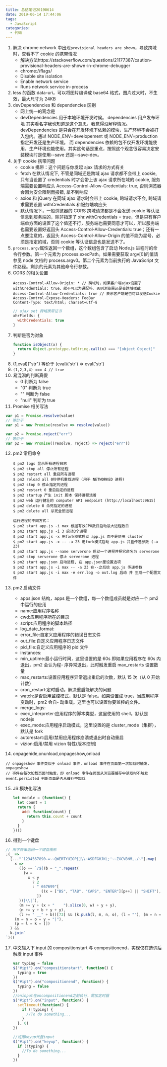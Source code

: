 ```yaml
---
title: 总结笔记20190614
date: 2019-06-14 17:44:06
tags:
  - JavaScript
categories:
  - 代码
---
```


1. 解决 chrome network 中出现`provisional headers are shown`，导致跨域时，查看不了 cookie 的携带情况
   - 解决方法https://stackoverflow.com/questions/21177387/caution-provisional-headers-are-shown-in-chrome-debugger
   - chrome://flags/
   - Disable site isolation
   - Enable network service
   - Runs network service in-process
2. less 的函数 data-uri，可以将图片编译成 base64 格式，图片过大时，不生效，最大尺寸为 24KB
3. devDependencies 和 dependencies 区别
   - 网上统一的观念是
   - devDependencies 用于本地环境开发时候。 dependencies 用户发布环境 其实看名字我也知道是这个意思，我觉得没解释情况。 devDependencies 是只会在开发环境下依赖的模块，生产环境不会被打入包内。通过 NODE_ENV=developement 或 NODE_ENV=production 指定开发还是生产环境。 而 dependencies 依赖的包不仅开发环境能使用，生产环境也能使用。其实这句话是重点，按照这个观念很容易决定安装模块时是使用--save 还是--save-dev。
4. 关于 cookie 携带问题
   - cookie 携带：这个问题与你发起 ajax 请求的方式有关
   - fetch 在默认情况下, 不管是同域还是跨域 ajax 请求都不会带上 cookie, 只有当设置了 credentials 时才会带上该 ajax 请求所在域的 cookie, 服务端需要设置响应头 Access-Control-Allow-Credentials: true, 否则浏览器会因为安全限制而报错, 拿不到响应
   - axios 和 jQuery 在同域 ajax 请求时会带上 cookie, 跨域请求不会, 跨域请求需要设置 withCredentials 和服务端响应头
   - 默认情况下，一般浏览器的 CORS 跨域请求都是不会发送 cookie 等认证信息到服务端的，除非指定了 xhr.withCredentials = true，但是只有客户端单方面的设置了这个值还不行，服务端也需要同意才可以，所以服务端也需要设置好返回头 Access-Control-Allow-Credentials: true；还有一点要注意的，返回头 Access-Control-Allow-Origin 的值不能为星号，必须是指定的域，否则 cookie 等认证信息也是发送不了。
5. `process.argv`属性返回一个数组，这个数组包含了启动 Node.js 进程时的命令行参数。第一个元素为 process.execPath。如果需要获取 argv[0]的值请参见 node 文档的 process.argv0。第二个元素为当前执行的 JavaScript 文件路径。剩余的元素为其他命令行参数。
6. CORS 的相关设置
   ```node
   Access-Control-Allow-Origin: * // 跨域时，如果客户端ajax设置了withCredentials: true，就不可以为通配符，否则浏览器还是会跨域拦截
   Access-Control-Allow-Credentials: true // 表示客户端是否可以发送Cookie
   Access-Control-Expose-Headers: FooBar
   Content-Type: text/html; charset=utf-8
   ```
   ```js
   // ajax set 跨域携带证书
   xhrFields: {
     withCredentials: true
   }
   ```
7. 判断是否为对象
   ```js
   function isObject(x) {
     return Object.prototype.toString.call(x) === "[object Object]"
   }
   ```
8. (1,eval)("str") 等价于 (eval)('str') => eval('str')
9. `(1,2,3,4) === 4 // true`
10. 易混淆的判断真假
    - 0 判断为 false
    - "0" 判断为 true
    - "" 判断为 false
    - "null" 判断为 true
11. Promise 相关写法

```js
var p1 = Promise.resolve(value)
// 等价于
var p1 = new Promise(resolve => resolve(value))

var p2 = Promise.reject("err")
// 等价于
var p2 = new Promise((resolve, reject) => reject("err"))
```

12. pm2 常用命令

    ```nodejs
    $ pm2 logs 显示所有进程日志
    $ pm2 stop all 停止所有进程
    $ pm2 restart all 重启所有进程
    $ pm2 reload all 0秒停机重载进程 (用于 NETWORKED 进程)
    $ pm2 stop 0 停止指定的进程
    $ pm2 restart 0 重启指定的进程
    $ pm2 startup 产生 init 脚本 保持进程活着
    $ pm2 web 运行健壮的 computer API endpoint (http://localhost:9615)
    $ pm2 delete 0 杀死指定的进程
    $ pm2 delete all 杀死全部进程

    运行进程的不同方式：
    $ pm2 start app.js -i max 根据有效CPU数目启动最大进程数目
    $ pm2 start app.js -i 3 启动3个进程
    $ pm2 start app.js -x 用fork模式启动 app.js 而不是使用 cluster
    $ pm2 start app.js -x -- -a 23 用fork模式启动 app.js 并且传递参数 (-a 23)
    $ pm2 start app.js --name serverone 启动一个进程并把它命名为 serverone
    $ pm2 stop serverone 停止 serverone 进程
    $ pm2 start app.json 启动进程, 在 app.json里设置选项
    $ pm2 start app.js -i max -- -a 23 在--之后给 app.js 传递参数
    $ pm2 start app.js -i max -e err.log -o out.log 启动 并 生成一个配置文件
    ```

13. pm2 启动文件

    - apps:json 结构，apps 是一个数组，每一个数组成员就是对应一个 pm2 中运行的应用
    - name:应用程序名称
    - cwd:应用程序所在的目录
    - script:应用程序的脚本路径
    - log_date_format:
    - error_file:自定义应用程序的错误日志文件
    - out_file:自定义应用程序日志文件
    - pid_file:自定义应用程序的 pid 文件
    - instances:
    - min_uptime:最小运行时间，这里设置的是 60s 即如果应用程序在 60s 内退出，pm2 会认为程- 序异常退出，此时触发重启 max_restarts 设置数量
    - max_restarts:设置应用程序异常退出重启的次数，默认 15 次（从 0 开始计数）
    - cron_restart:定时启动，解决重启能解决的问题
    - watch:是否启用监控模式，默认是 false。如果设置成 true，当应用程序变动时，pm2 会自- 动重载。这里也可以设置你要监控的文件。
    - merge_logs:
    - exec_interpreter:应用程序的脚本类型，这里使用的 shell，默认是 nodejs
    - exec_mode:应用程序启动模式，这里设置的是 cluster_mode（集群），默认是 fork
    - autorestart:启用/禁用应用程序崩溃或退出时自动重启
    - vizion:启用/禁用 vizion 特性(版本控制)

14. onpagehide,onunload,onpageshow,onload

```
// onpageshow 事件类似于 onload 事件，onload 事件在页面第一次加载时触发， onpageshow
// 事件在每次加载页面时触发，即 onload 事件在页面从浏览器缓存中读取时不触发
event.persisted 判断页面是否从缓存中加载
```

15. JS 模块化写法

    ```js
    let module = (function() {
      let count = 1
      return {
        add: function(count) {
          return this.count + count
        }
      }
    })()
    ```

16. 得到一个键盘

```js
// 用字符串返回一个键盘图形
;(_ =>
  [..."`1234567890-=~~QWERTYUIOP[]\\~ASDFGHJKL;'~~ZXCVBNM,./~"].map(
    x =>
      ((o += `/${(b = "_".repeat(
        (w =
          x < y
            ? 2
            : " 667699"[
                ((x = ["BS", "TAB", "CAPS", "ENTER"][p++] || "SHIFT"), p)
              ])
      ))}\\|`),
      (m += y + (x + "    ").slice(0, w) + y + y),
      (n += y + b + y + y),
      (l += " __" + b))[73] && (k.push(l, m, n, o), (l = ""), (m = n = o = y)),
    (m = n = o = y = "|"),
    (p = l = k = [])
  ) &&
  k.join`
`)()
```

17. 中文输入下 input 的 compositionstart 与 compositionend，实现仅在选词后触发 input 事件

    ```js
    var typing = false
    $("#ipt").on("compositionstart", function() {
      typing = true
    })
    $("#ipt").on("compositionend", function() {
      typing = false
    })
    //oninput在oncompositionend之前执行，需加定时器
    $("#ipt").on("input", function() {
      setTimeout(function() {
        if (!typing) {
          //To do something...
        }
      }, 0)
    })

    //或用keyup代替input
    $("#ipt").on("keyup", function() {
      if (!typing) {
        //To do something...
      }
    })
    ```
